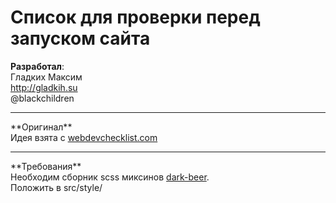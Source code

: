 # Список для проверки перед запуском сайта

**Разработал**:<br/>
Гладких Максим<br/>
http://gladkih.su<br/>
@blackchildren
<hr/>
**Оригинал**<br/>
Идея взята с <a href="https://github.com/ligershark/webdevchecklist.com" target="_blank">webdevchecklist.com</a>
<hr/>
**Требования**<br/>
Необходим сборник scss миксинов <a href="https://github.com/BlackTears/dark-beer">dark-beer</a>.<br/>
Положить в src/style/